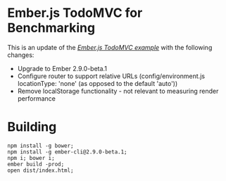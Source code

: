 # Ember.js TodoMVC for Benchmarking

This is an update of the
_[Ember.js TodoMVC example](https://github.com/tastejs/todomvc/tree/gh-pages/examples/emberjs)_
with the following changes:

* Upgrade to Ember 2.9.0-beta.1
* Configure router to support relative URLs
  (config/environment.js locationType: 'none' (as opposed to the default 'auto'))
* Remove localStorage functionality - not relevant to measuring render performance

# Building

```
npm install -g bower;
npm install -g ember-cli@2.9.0-beta.1;
npm i; bower i;
ember build -prod;
open dist/index.html;
```